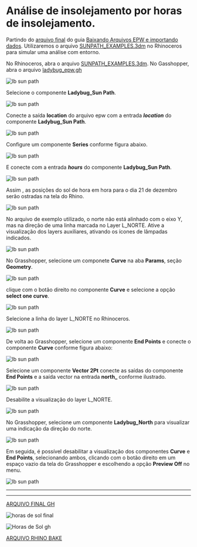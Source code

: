 # Análise de insolejamento por horas de insolejamento.

Partindo do [arquivo final](../epw_arq/ladybug_epw.gh) do guia [Baixando Arquivos EPW e importando dados](../epw_arq/ladybug_epw.md). Utilizaremos o arquivo [SUNPATH_EXAMPLES.3dm](./SUNPATH_EXAMPLES.3dm) no Rhinoceros para simular uma análise com entorno.

No Rhinoceros, abra o arquivo [SUNPATH_EXAMPLES.3dm](./SUNPATH_EXAMPLES.3dm). No Gasshopper, abra o arquivo [ladybug_epw.gh](../epw_arq/ladybug_epw.gh)


![lb sun path](./sunpath_comp_23.jpg)

Selecione o componente **Ladybug_Sun Path**.

![lb sun path](./sunpath_comp.jpg)


Conecte a saída **location** do arquivo epw com a entrada **_location_** do componente **Ladybug_Sun Path**.

![lb sun path](./sunpath_comp_02.jpg)

Configure um componente **Series** conforme figura abaixo.

![lb sun path](./sunpath_comp_15.jpg)

E conecte com a entrada **_hours_** do componente **Ladybug_Sun Path**.

![lb sun path](./sunpath_comp_24.jpg)

Assim , as posições do sol de hora em hora para o dia 21 de dezembro serão ostradas na tela do Rhino.

![lb sun path](./sunpath_comp_25.jpg)

No arquivo de exemplo utilizado, o norte não está alinhado com o eixo Y, mas na direção de uma linha marcada no Layer L_NORTE. Ative a visualização dos layers auxiliares, ativando os ícones de lâmpadas indicados.

![lb sun path](./sunpath_comp_26.jpg)

No Grasshopper, selecione um componete **Curve** na aba **Params**, seção **Geometry**.

![lb sun path](./sunpath_comp_27.jpg)

clique com o botão direito no componente **Curve** e selecione a opção **select one curve**.

![lb sun path](./sunpath_comp_28.jpg)

Selecione a linha do layer L_NORTE no Rhinoceros.

![lb sun path](./sunpath_comp_29.jpg)

 De volta ao Grasshopper, selecione um componente **End Points** e conecte o componente **Curve** conforme figura abaixo:

![lb sun path](./sunpath_comp_30.jpg)

Selecione um componente **Vector 2Pt** conecte as saídas do componente **End Points** e a saída vector na entrada **north_** conforme ilustrado.

![lb sun path](./sunpath_comp_31.jpg)

Desabilite a visualização do layer L_NORTE.

![lb sun path](./sunpath_comp_32.jpg)

No Grasshopper, selecione um componente **Ladybug_North** para visualizar uma indicação da direção do norte.

![lb sun path](./sunpath_comp_33.jpg)

Em seguida, é possível desabilitar a visualização dos componentes **Curve** e **End Points**, selecionando ambos, clicando com o botão direito em um espaço vazio da tela do Grasshopper e escolhendo a opção **Preview Off** no menu.

![lb sun path](./sunpath_comp_34.jpg)


__________________________
__________________________
[ARQUIVO FINAL GH](./sunpath_DAYL_LIGHT_HOURS_ANALISE_FINAL.gh)

![horas de sol final](./horas_de_sol_final_rhino.jpg)

![Horas de Sol gh](./horas_de_Sol_Final.png)

[ARQUIVO RHINO BAKE](./ANÁLISE_HORAS_DE_INSOLEJAMENTO_21_12_SAVADRO_BA_BR.3dm)